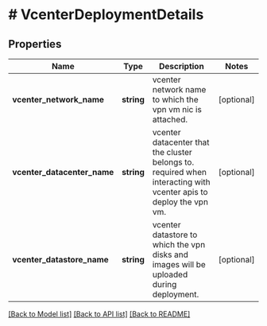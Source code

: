 # # VcenterDeploymentDetails

## Properties

Name | Type | Description | Notes
------------ | ------------- | ------------- | -------------
**vcenter_network_name** | **string** | vcenter network name to which the vpn vm nic is attached. | [optional]
**vcenter_datacenter_name** | **string** | vcenter datacenter that the cluster belongs to. required when interacting with vcenter apis to deploy the vpn vm. | [optional]
**vcenter_datastore_name** | **string** | vcenter datastore to which the vpn disks and images will be uploaded during deployment. | [optional]

[[Back to Model list]](../../README.md#models) [[Back to API list]](../../README.md#endpoints) [[Back to README]](../../README.md)
